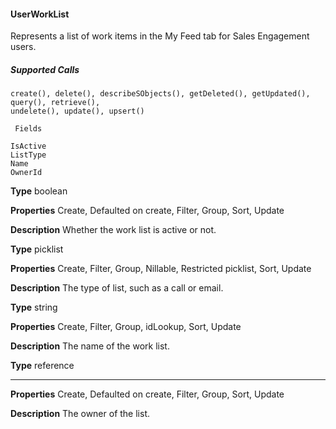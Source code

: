 #### UserWorkList

Represents a list of work items in the My Feed tab for Sales Engagement users.

##### Supported Calls
```
create(), delete(), describeSObjects(), getDeleted(), getUpdated(), query(), retrieve(),
undelete(), update(), upsert()

 Fields

```
```
IsActive
ListType
Name
OwnerId

```

**Type**
boolean

**Properties**
Create, Defaulted on create, Filter, Group, Sort, Update

**Description**
Whether the work list is active or not.

**Type**
picklist

**Properties**
Create, Filter, Group, Nillable, Restricted picklist, Sort, Update

**Description**
The type of list, such as a call or email.

**Type**
string

**Properties**
Create, Filter, Group, idLookup, Sort, Update

**Description**
The name of the work list.

**Type**
reference


-----

**Properties**
Create, Defaulted on create, Filter, Group, Sort, Update

**Description**
The owner of the list.
